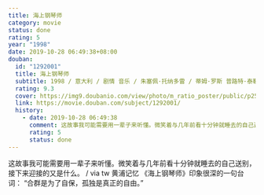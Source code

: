 ```yaml
---
title: 海上钢琴师
category: movie
status: done
rating: 5
year: "1998"
date: 2019-10-28 06:49:38+08:00
douban:
  id: "1292001"
  title: 海上钢琴师
  subtitle: 1998 / 意大利 / 剧情 音乐 / 朱塞佩·托纳多雷 / 蒂姆·罗斯 普路特·泰勒·文斯
  rating: 9.3
  cover: https://img9.doubanio.com/view/photo/m_ratio_poster/public/p2574551676.jpg
  link: https://movie.douban.com/subject/1292001/
  history:
    - date: 2019-10-28 06:49:38
      comment: 这故事我可能需要用一辈子来听懂。微笑着与几年前看十分钟就睡去的自己送别，接下来迎接的又是什么。
      rating: 5
      status: done
---
```


这故事我可能需要用一辈子来听懂。微笑着与几年前看十分钟就睡去的自己送别，接下来迎接的又是什么。 / via tw 黄浦记忆 《海上钢琴师》印象很深的一句台词： “合群是为了自保，孤独是真正的自由。”
